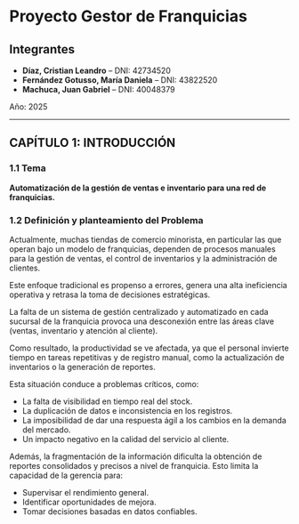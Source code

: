 # Proyecto Gestor de Franquicias  

## Integrantes  
- **Díaz, Cristian Leandro** – DNI: 42734520  
- **Fernández Gotusso, María Daniela** – DNI: 43822520  
- **Machuca, Juan Gabriel** – DNI: 40048379  

Año: 2025  

---

## CAPÍTULO 1: INTRODUCCIÓN  

### 1.1 Tema  
**Automatización de la gestión de ventas e inventario para una red de franquicias.**  

### 1.2 Definición y planteamiento del Problema  
Actualmente, muchas tiendas de comercio minorista, en particular las que operan bajo un modelo de franquicias, dependen de procesos manuales para la gestión de ventas, el control de inventarios y la administración de clientes.  

Este enfoque tradicional es propenso a errores, genera una alta ineficiencia operativa y retrasa la toma de decisiones estratégicas.  

La falta de un sistema de gestión centralizado y automatizado en cada sucursal de la franquicia provoca una desconexión entre las áreas clave (ventas, inventario y atención al cliente).  

Como resultado, la productividad se ve afectada, ya que el personal invierte tiempo en tareas repetitivas y de registro manual, como la actualización de inventarios o la generación de reportes.  

Esta situación conduce a problemas críticos, como:  
- La falta de visibilidad en tiempo real del stock.  
- La duplicación de datos e inconsistencia en los registros.  
- La imposibilidad de dar una respuesta ágil a los cambios en la demanda del mercado.  
- Un impacto negativo en la calidad del servicio al cliente.  

Además, la fragmentación de la información dificulta la obtención de reportes consolidados y precisos a nivel de franquicia. Esto limita la capacidad de la gerencia para:  
- Supervisar el rendimiento general.  
- Identificar oportunidades de mejora.  
- Tomar decisiones basadas en datos confiables.  
